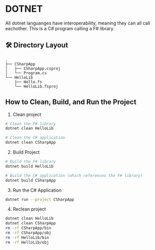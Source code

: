 # DOTNET 
All dotnet languanges have interoperability, meaning they can all call eachother. This is a C# program calling a F# library.


## 🛠️ Directory Layout
```
.
├── CSharpApp
│   ├── CSharpApp.csproj
│   └── Program.cs
└── HelloLib
    ├── Hello.fs
    └── HelloLib.fsproj

```

## How to Clean, Build, and Run the Project
1. Clean project
```bash
# Clean the F# library
dotnet clean HelloLib

# Clean the C# application
dotnet clean CSharpApp
```
2. Build Project
```bash
# Build the F# library
dotnet build HelloLib

# Build the C# application (which references the F# library)
dotnet build CSharpApp
```
3. Run the C# Application
```bash
dotnet run --project CSharpApp
```
4. Reclean project
```bash
dotnet clean HelloLib
dotnet clean CSharpApp
rm -rf CSharpApp/bin
rm -rf CSharpApp/obj
rm -rf HelloLib/bin
rm -rf HelloLib/obj
```

